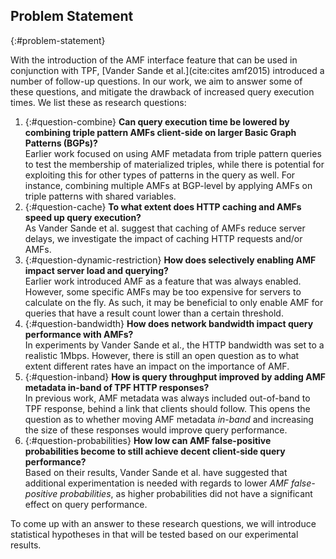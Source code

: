 ## Problem Statement
{:#problem-statement}

With the introduction of the AMF interface feature 
that can be used in conjunction with TPF,
[Vander Sande et al.](cite:cites amf2015) introduced a number of follow-up questions.
In our work, we aim to answer some of these questions,
and mitigate the drawback of increased query execution times.
We list these as research questions:

1. {:#question-combine}
    **Can query execution time be lowered by combining triple pattern AMFs client-side on larger Basic Graph Patterns (BGPs)?**
    <br />
    Earlier work focused on using AMF metadata from triple pattern queries
    to test the membership of materialized triples,
    while there is potential for exploiting this for other types of patterns in the query as well.
    For instance, combining multiple AMFs at BGP-level
    by applying AMFs on triple patterns with shared variables.
2. {:#question-cache}
    **To what extent does HTTP caching and AMFs speed up query execution?**
    <br />
    As Vander Sande et al. suggest that caching of AMFs
    reduce server delays, we investigate the impact of caching HTTP requests and/or AMFs.
3. {:#question-dynamic-restriction}
    **How does selectively enabling AMF impact server load and querying?**
    <br />
    Earlier work introduced AMF as a feature that was always enabled.
    However, some specific AMFs may be too expensive for servers to calculate on the fly.
    As such, it may be beneficial to only enable AMF for queries
    that have a result count lower than a certain threshold.
4. {:#question-bandwidth}
    **How does network bandwidth impact query performance with AMFs?**
    <br />
    In experiments by Vander Sande et al., the HTTP bandwidth was set to a realistic 1Mbps.
    However, there is still an open question as to what extent different rates have an impact on the importance of AMF.
5. {:#question-inband}
    **How is query throughput improved by adding AMF metadata in-band of TPF HTTP responses?**
    <br />
    In previous work, AMF metadata was always included out-of-band to TPF response,
    behind a link that clients should follow.
    This opens the question as to whether moving AMF metadata _in-band_
    and increasing the size of these responses
    would improve query performance.
6. {:#question-probabilities}
    **How low can AMF false-positive probabilities become to still achieve decent client-side query performance?**
    <br />
    Based on their results, Vander Sande et al. have suggested that additional experimentation is needed with regards
    to lower _AMF false-positive probabilities_, as higher probabilities did not have a significant effect on query performance.

To come up with an answer to these research questions,
we will introduce statistical hypotheses in [](#evaluation)
that will be tested based on our experimental results.
